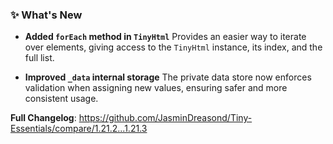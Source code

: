 ### ✨ What's New

* **Added `forEach` method in `TinyHtml`**
  Provides an easier way to iterate over elements, giving access to the `TinyHtml` instance, its index, and the full list.

* **Improved `_data` internal storage**
  The private data store now enforces validation when assigning new values, ensuring safer and more consistent usage.

**Full Changelog**: https://github.com/JasminDreasond/Tiny-Essentials/compare/1.21.2...1.21.3
